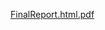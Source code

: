 [FinalReport.html.pdf](https://github.com/rezatorfi/SweetViz.io/files/8934606/FinalReport.html.pdf)
